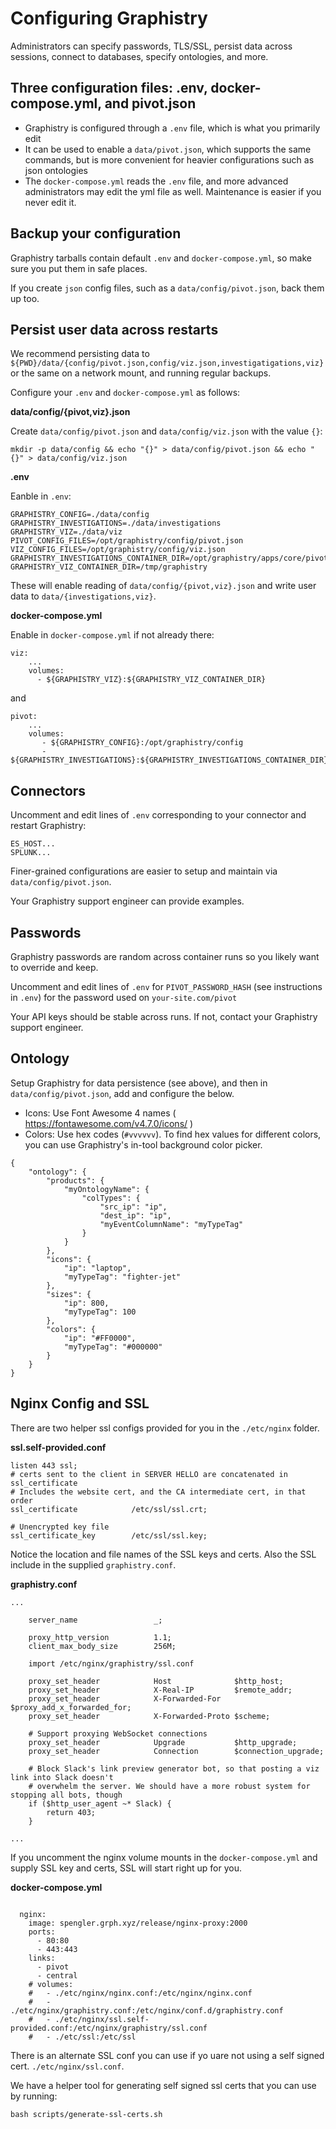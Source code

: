 # Configuring Graphistry

Administrators can specify passwords, TLS/SSL, persist data across sessions, connect to databases, specify ontologies, and more. 

## Three configuration files: .env, docker-compose.yml, and pivot.json

* Graphistry is configured through a `.env` file, which is what you primarily edit
* It can be used to enable a `data/pivot.json`, which supports the same commands, but is more convenient for heavier configurations such as json ontologies
* The `docker-compose.yml` reads the `.env` file, and more advanced administrators may edit the yml file as well. Maintenance is easier if you never edit it.

## Backup your configuration

Graphistry tarballs contain default `.env` and `docker-compose.yml`, so make sure you put them in safe places. 

If you create `json` config files, such as a `data/config/pivot.json`, back them up too.

## Persist user data across restarts

We recommend persisting data to `${PWD}/data/{config/pivot.json,config/viz.json,investigatigations,viz}` or the same on a network mount, and running regular backups.

Configure your `.env` and `docker-compose.yml` as follows:

**data/config/{pivot,viz}.json**

Create `data/config/pivot.json` and `data/config/viz.json` with the value `{}`:

`mkdir -p data/config && echo "{}" > data/config/pivot.json && echo "{}" > data/config/viz.json`

**.env**

Eanble in `.env`:

```
GRAPHISTRY_CONFIG=./data/config
GRAPHISTRY_INVESTIGATIONS=./data/investigations
GRAPHISTRY_VIZ=./data/viz
PIVOT_CONFIG_FILES=/opt/graphistry/config/pivot.json
VIZ_CONFIG_FILES=/opt/graphistry/config/viz.json
GRAPHISTRY_INVESTIGATIONS_CONTAINER_DIR=/opt/graphistry/apps/core/pivot/data
GRAPHISTRY_VIZ_CONTAINER_DIR=/tmp/graphistry
```

These will enable reading of `data/config/{pivot,viz}.json` and write user data to `data/{investigations,viz}`.

**docker-compose.yml**

Enable in `docker-compose.yml` if not already there:

```
viz:
    ...
    volumes:
      - ${GRAPHISTRY_VIZ}:${GRAPHISTRY_VIZ_CONTAINER_DIR}
```
and
```
pivot:
    ...
    volumes:
       - ${GRAPHISTRY_CONFIG}:/opt/graphistry/config
       - ${GRAPHISTRY_INVESTIGATIONS}:${GRAPHISTRY_INVESTIGATIONS_CONTAINER_DIR}
```    


## Connectors

Uncomment and edit lines of `.env` corresponding to your connector and restart Graphistry:

```
ES_HOST...
SPLUNK...
```

Finer-grained configurations are easier to setup and maintain via `data/config/pivot.json`. 

Your Graphistry support engineer can provide examples.


## Passwords

Graphistry passwords are random across container runs so you likely want to override and keep.

Uncomment and edit lines of `.env` for `PIVOT_PASSWORD_HASH` (see instructions in `.env`) for the password used on  `your-site.com/pivot`

Your API keys should be stable across runs. If not, contact your Graphistry support engineer.

## Ontology

Setup Graphistry for data persistence (see above), and then in `data/config/pivot.json`, add and configure the below.

* Icons: Use Font Awesome 4 names ( https://fontawesome.com/v4.7.0/icons/ )
* Colors: Use hex codes (`#vvvvvv`). To find hex values for different colors, you can use Graphistry's in-tool background color picker.

```
{
    "ontology": {
        "products": {
            "myOntologyName": {
                "colTypes": {
                    "src_ip": "ip",
                    "dest_ip": "ip",
                    "myEventColumnName": "myTypeTag"
                }
            }
        },
        "icons": {
            "ip": "laptop",
            "myTypeTag": "fighter-jet"
        },
        "sizes": {
            "ip": 800,
            "myTypeTag": 100
        },
        "colors": {
            "ip": "#FF0000",
            "myTypeTag": "#000000"
        }
    }
}
```


Nginx Config and SSL
--------------------

There are two helper ssl configs provided for you in the `./etc/nginx` folder.

**ssl.self-provided.conf**
```
listen 443 ssl;
# certs sent to the client in SERVER HELLO are concatenated in ssl_certificate
# Includes the website cert, and the CA intermediate cert, in that order
ssl_certificate            /etc/ssl/ssl.crt;

# Unencrypted key file
ssl_certificate_key        /etc/ssl/ssl.key;
```

Notice the location and file names of the SSL keys and certs. Also the SSL include in the supplied `graphistry.conf`.

**graphistry.conf**
```
...
    
    server_name                 _;

    proxy_http_version          1.1;
    client_max_body_size        256M;

    import /etc/nginx/graphistry/ssl.conf

    proxy_set_header            Host              $http_host;
    proxy_set_header            X-Real-IP         $remote_addr;
    proxy_set_header            X-Forwarded-For   $proxy_add_x_forwarded_for;
    proxy_set_header            X-Forwarded-Proto $scheme;

    # Support proxying WebSocket connections
    proxy_set_header            Upgrade           $http_upgrade;
    proxy_set_header            Connection        $connection_upgrade;

    # Block Slack's link preview generator bot, so that posting a viz link into Slack doesn't
    # overwhelm the server. We should have a more robust system for stopping all bots, though
    if ($http_user_agent ~* Slack) {
        return 403;
    }

...

```

If you uncomment the nginx volume mounts in the `docker-compose.yml` and supply SSL key and certs, SSL will start 
right up for you.

**docker-compose.yml**
```

  nginx:
    image: spengler.grph.xyz/release/nginx-proxy:2000
    ports:
      - 80:80
      - 443:443
    links:
      - pivot
      - central
    # volumes:  
    #   - ./etc/nginx/nginx.conf:/etc/nginx/nginx.conf
    #   - ./etc/nginx/graphistry.conf:/etc/nginx/conf.d/graphistry.conf
    #   - ./etc/nginx/ssl.self-provided.conf:/etc/nginx/graphistry/ssl.conf
    #   - ./etc/ssl:/etc/ssl

```

There is an alternate SSL conf you can use if yo uare not using a self signed cert. `./etc/nginx/ssl.conf`.

We have a helper tool for generating self signed ssl certs that you can use by running:

`bash scripts/generate-ssl-certs.sh`
